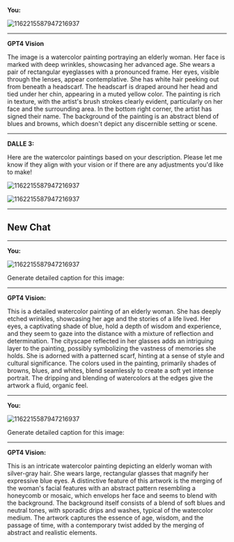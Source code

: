 **You:**

![1162215587947216937](/1162215587947216937-dalle3-0.jpg)

------------------

**GPT4 Vision**

The image is a watercolor painting portraying an elderly woman. Her face is marked with deep wrinkles, showcasing her advanced age. She wears a pair of rectangular eyeglasses with a pronounced frame. Her eyes, visible through the lenses, appear contemplative. She has white hair peeking out from beneath a headscarf. The headscarf is draped around her head and tied under her chin, appearing in a muted yellow color. The painting is rich in texture, with the artist's brush strokes clearly evident, particularly on her face and the surrounding area. In the bottom right corner, the artist has signed their name. The background of the painting is an abstract blend of blues and browns, which doesn't depict any discernible setting or scene.

------------------

**DALLE 3:**

Here are the watercolor paintings based on your description. Please let me know if they align with your vision or if there are any adjustments you'd like to make!


![1162215587947216937](/1162215587947216937-dalle3-1.png)

![1162215587947216937](/1162215587947216937-dalle3-2.png)

------------------

## New Chat

------------------

**You:**

![1162215587947216937](/1162215587947216937-dalle3-1.png)

Generate detailed caption for this image:

------------------

**GPT4 Vision:**

This is a detailed watercolor painting of an elderly woman. She has deeply etched wrinkles, showcasing her age and the stories of a life lived. Her eyes, a captivating shade of blue, hold a depth of wisdom and experience, and they seem to gaze into the distance with a mixture of reflection and determination. The cityscape reflected in her glasses adds an intriguing layer to the painting, possibly symbolizing the vastness of memories she holds. She is adorned with a patterned scarf, hinting at a sense of style and cultural significance. The colors used in the painting, primarily shades of browns, blues, and whites, blend seamlessly to create a soft yet intense portrait. The dripping and blending of watercolors at the edges give the artwork a fluid, organic feel.

------------------

**You:**

![1162215587947216937](/1162215587947216937-dalle3-2.png)

Generate detailed caption for this image:

------------------

**GPT4 Vision:**

This is an intricate watercolor painting depicting an elderly woman with silver-gray hair. She wears large, rectangular glasses that magnify her expressive blue eyes. A distinctive feature of this artwork is the merging of the woman's facial features with an abstract pattern resembling a honeycomb or mosaic, which envelops her face and seems to blend with the background. The background itself consists of a blend of soft blues and neutral tones, with sporadic drips and washes, typical of the watercolor medium. The artwork captures the essence of age, wisdom, and the passage of time, with a contemporary twist added by the merging of abstract and realistic elements. 
